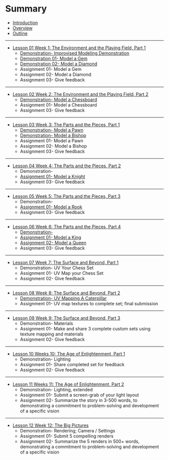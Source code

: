 # Summary

* [Introduction](README.md)
* [Overview](overview.md)
* [Outline](outline.md)
---

* [Lesson 01 Week 1: The Environment and the Playing Field, Part 1](lesson-01.md)
   * [Demonstration- Improvised Modeling Demonstration](lesson-01/demonstration-improvised-modeling-demonstration.md)
   * [Demonstration 01- Model a Gem](lesson-01/assignment-01-model-a-gem.md)
   * [Demonstration 02- Model a Diamond](lesson-01/assignment-02-model-a-diamond.md)
   * Assignment 01- Model a Gem
   * Assignment 02- Model a Diamond
   * Assignment 03- Give feedback
  
---

* [Lesson 02 Week 2: The Environment and the Playing Field, Part 2](lesson-02.md)
  * [Demonstration- Model a Chessboard](lesson-02/demonstration-.md)
  * Assignment 01- Model a Chessboard
  * Assignment 03- Give feedback

---

* [Lesson 03 Week 3: The Parts and the Pieces, Part 1](lesson-03.md)
  * [Demonstration- Model a Pawn](lesson-03/demonstration-model-a-pawn.md)
  * [Demonstration- Model a Bishop](lesson-03/demonstration-model-a-bishop.md)
  * Assignment 01- Model a Pawn
  * Assignment 02- Model a Bishop
  * Assignment 03- Give feedback

---

* [Lesson 04 Week 4: The Parts and the Pieces, Part 2](lesson-04.md)
  * Demonstration- 
  * [Assignment 01- Model a Knight](lesson-04/assignment-01-model-a-knight.md)
  * Assignment 03- Give feedback

---

* [Lesson 05 Week 5: The Parts and the Pieces, Part 3](lesson-05.md)
  * Demonstration- 
  * [Assignment 01- Model a Rook](lesson-05/assignment-01-model-a-rook.md)
  * Assignment 03- Give feedback  

---

* [Lesson 06 Week 6: The Parts and the Pieces, Part 4](lesson-06.md)
  * [Demonstration- ](lesson-06/demonstration-.md)
  * [Assignment 01- Model a King](lesson-06/assignment-01-model-a-king.md)
  * [Assignment 02- Model a Queen](lesson-06/assignment-02-model-a-queen.md)
  * Assignment 03- Give feedback

---

* [Lesson 07 Week 7: The Surface and Beyond, Part 1](lesson-07.md)
  * Demonstration- UV Your Chess Set
  * Assignment 01- UV Map your Chess Set
  * Assignment 02- Give feedback

---

* [Lesson 08 Week 8: The Surface and Beyond, Part 2](lesson-08.md)
  * [Demonstration- UV Mapping A Caterpillar ](lesson-08/demonstration-uv-mapping-a-caterpillar.md)
  * Assignment 01- UV map textures to complete set; final submission

---

* [Lesson 09 Week 9: The Surface and Beyond, Part 3](lesson-09.md)
  * Demonstration- Materials
  * Assignment 01- Make and share 3 complete custom sets using texture mapping and materials
  * Assignment 02- Give feedback

---

* [Lesson 10 Weeks 10: The Age of Enlightenment, Part 1](lesson-10.md)
  * Demonstration- Lighting
  * Assignment 01- Share completed set for feedback
  * Assignment 02- Give feedback

---

* [Lesson 11 Weeks 11: The Age of Enlightenment, Part 2](lesson-11.md)
  * Demonstration- Lighting, extended
  * Assignment 01- Submit a screen-grab of your light layout 
  * Assignment 02- Summarize the story in 3-500 words, to demonstrating a commitment to problem-solving and development of a specific vision

---

* [Lesson 12 Week 12: The Big Pictures](lesson-12.md)
  * Demonstration- Rendering; Camera / Settings
  * Assignment 01- Submit 5 compelling renders
  * Assignment 02- Summarize the 5 renders in 500+ words, demonstrating a commitment to problem-solving and development of a specific vision

